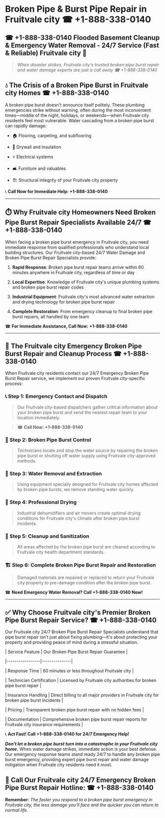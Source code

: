 # Broken Pipe & Burst Pipe Repair in Fruitvale city ☎ +1-888-338-0140  
## ☎ +1-888-338-0140 Flooded Basement Cleanup & Emergency Water Removal - 24/7 Service (Fast & Reliable) Fruitvale city 🚨  

> *When disaster strikes, Fruitvale city's trusted broken pipe burst repair and water damage experts are just a call away ☎ +1-888-338-0140*  

## 💧 The Crisis of a Broken Pipe Burst in Fruitvale city Homes ☎ +1-888-338-0140  

A broken pipe burst doesn't announce itself politely. These plumbing emergencies strike without warning, often during the most inconvenient times—middle of the night, holidays, or weekends—when Fruitvale city residents feel most vulnerable. Water cascading from a broken pipe burst can rapidly damage:  

* 🏠 Flooring, carpeting, and subflooring  
* 🧱 Drywall and insulation  
* ⚡ Electrical systems  
* 🛋️ Furniture and valuables  
* 🏗️ Structural integrity of your Fruitvale city property  

📞 **Call Now for Immediate Help: +1-888-338-0140**  

---  

## ⏱️ Why Fruitvale city Homeowners Need Broken Pipe Burst Repair Specialists Available 24/7 ☎ +1-888-338-0140  

When facing a broken pipe burst emergency in Fruitvale city, you need immediate response from qualified professionals who understand local building structures. Our Fruitvale city-based 24/7 Water Damage and Broken Pipe Burst Repair Specialists provide:  

1. **Rapid Response**: Broken pipe burst repair teams arrive within 60 minutes anywhere in Fruitvale city, regardless of time or day  
2. **Local Expertise**: Knowledge of Fruitvale city's unique plumbing systems and broken pipe burst repair codes  
3. **Industrial Equipment**: Fruitvale city's most advanced water extraction and drying technology for broken pipe burst repair  
4. **Complete Restoration**: From emergency cleanup to final broken pipe burst repairs, all handled by one team  

☎ **For Immediate Assistance, Call Now: +1-888-338-0140**  

---  

## 🔧 The Fruitvale city Emergency Broken Pipe Burst Repair and Cleanup Process ☎ +1-888-338-0140  

When Fruitvale city residents contact our 24/7 Emergency Broken Pipe Burst Repair service, we implement our proven Fruitvale city-specific process:  

### 📞 Step 1: Emergency Contact and Dispatch  
> Our Fruitvale city-based dispatchers gather critical information about your broken pipe burst and send the nearest repair team to your location immediately.  
> ☎ **Call Now: +1-888-338-0140**  

### 🚿 Step 2: Broken Pipe Burst Control  
> Technicians locate and stop the water source by repairing the broken pipe burst or shutting off water supply using Fruitvale city-approved methods.  

### 🌊 Step 3: Water Removal and Extraction  
> Using equipment specially designed for Fruitvale city homes affected by broken pipe bursts, we remove standing water quickly.  

### 💨 Step 4: Professional Drying  
> Industrial dehumidifiers and air movers create optimal drying conditions for Fruitvale city's climate after broken pipe burst incidents.  

### 🧼 Step 5: Cleanup and Sanitization  
> All areas affected by the broken pipe burst are cleaned according to Fruitvale city health department standards.  

### 🏗️ Step 6: Complete Broken Pipe Burst Repair and Restoration  
> Damaged materials are repaired or replaced to return your Fruitvale city property to pre-damage condition after the broken pipe burst.  

☎ **Need Emergency Water Removal? Call +1-888-338-0140 Now!**  

---  

## ✅ Why Choose Fruitvale city's Premier Broken Pipe Burst Repair Service? ☎ +1-888-338-0140  

Our Fruitvale city 24/7 Broken Pipe Burst Repair Specialists understand that pipe burst repair isn't just about fixing plumbing—it's about protecting your property and providing peace of mind during a stressful situation.  

| Service Feature | Our Broken Pipe Burst Repair Guarantee |  
|-----------------|---------------|  
| Response Time | 60 minutes or less throughout Fruitvale city |  
| Technician Certification | Licensed by Fruitvale city authorities for broken pipe burst repair |  
| Insurance Handling | Direct billing to all major providers in Fruitvale city for broken pipe burst incidents |  
| Pricing | Transparent broken pipe burst repair with no hidden fees |  
| Documentation | Comprehensive broken pipe burst repair reports for Fruitvale city insurance requirements |  

📞 **Act Fast! Call +1-888-338-0140 for 24/7 Emergency Help!**  

***Don't let a broken pipe burst turn into a catastrophe in your Fruitvale city home.*** When water damage strikes, immediate action is your best defense. Our emergency response teams stand ready 24/7 to handle any broken pipe burst emergency, providing expert pipe burst repair and water damage mitigation when Fruitvale city residents need it most.  

## 📱 Call Our Fruitvale city 24/7 Emergency Broken Pipe Burst Repair Hotline: ☎ +1-888-338-0140  

**Remember**: *The faster you respond to a broken pipe burst emergency in Fruitvale city, the less damage you'll face and the quicker you can return to normal life.*